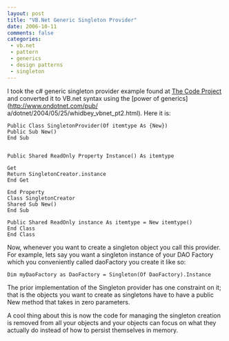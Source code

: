 ```yaml
---
layout: post
title: "VB.Net Generic Singleton Provider"
date: 2006-10-11
comments: false
categories:
 - vb.net
 - pattern
 - generics
 - design patterns
 - singleton
---
```

I took the c# generic singleton provider example found at [The Code
Project](http://www.codeproject.com/csharp/genericsingleton.asp) and converted
it to VB.net syntax using the [power of generics](http://www.ondotnet.com/pub/
a/dotnet/2004/05/25/whidbey_vbnet_pt2.html). Here it is:


```vbnet
Public Class SingletonProvider(Of itemtype As {New})
Public Sub New()
End Sub


Public Shared ReadOnly Property Instance() As itemtype

Get
Return SingletonCreator.instance
End Get

End Property
Class SingletonCreator
Shared Sub New()
End Sub

Public Shared ReadOnly instance As itemtype = New itemtype()
End Class
End Class

```


Now, whenever you want to create a singleton object you call this provider.
For example, lets say you want a singleton instance of your DAO Factory which
you conveniently called daoFactory you create it like so:


```vbnet
Dim myDaoFactory as DaoFactory = Singleton(Of DaoFactory).Instance

```


The prior implementation of the Singleton provider has one constraint on it;
that is the objects you want to create as singletons have to have a public New
method that takes in zero parameters.

A cool thing about this is now the code for managing the singleton creation is
removed from all your objects and your objects can focus on what they actually
do instead of how to persist themselves in memory.

